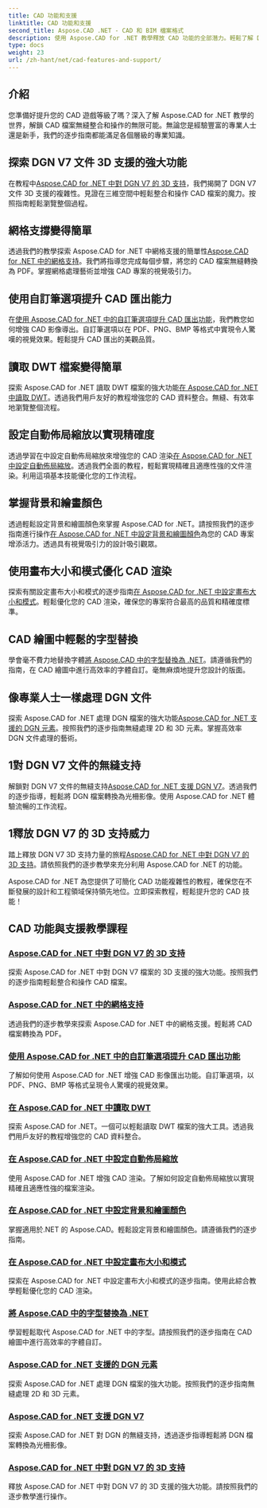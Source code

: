 ```yaml
---
title: CAD 功能和支援
linktitle: CAD 功能和支援
second_title: Aspose.CAD .NET - CAD 和 BIM 檔案格式
description: 使用 Aspose.CAD for .NET 教學釋放 CAD 功能的全部潛力。輕鬆了解 DGN V7、網格處理、筆自訂等 3D 支援。
type: docs
weight: 23
url: /zh-hant/net/cad-features-and-support/
---
```


## 介紹

您準備好提升您的 CAD 遊戲等級了嗎？深入了解 Aspose.CAD for .NET 教學的世界，解鎖 CAD 檔案無縫整合和操作的無限可能。無論您是經驗豐富的專業人士還是新手，我們的逐步指南都能滿足各個層級的專業知識。

## 探索 DGN V7 文件 3D 支援的強大功能

在教程中[Aspose.CAD for .NET 中對 DGN V7 的 3D 支持](./3d-support-for-dgn-v7/)，我們揭開了 DGN V7 文件 3D 支援的複雜性。見證在三維空間中輕鬆整合和操作 CAD 檔案的魔力。按照指南輕鬆瀏覽整個過程。

## 網格支撐變得簡單

透過我們的教學探索 Aspose.CAD for .NET 中網格支援的簡單性[Aspose.CAD for .NET 中的網格支持](./mesh-support/)。我們將指導您完成每個步驟，將您的 CAD 檔案無縫轉換為 PDF。掌握網格處理藝術並增強 CAD 專案的視覺吸引力。

## 使用自訂筆選項提升 CAD 匯出能力

在[使用 Aspose.CAD for .NET 中的自訂筆選項提升 CAD 匯出功能](./pen-support-in-export/)，我們教您如何增強 CAD 影像導出。自訂筆選項以在 PDF、PNG、BMP 等格式中實現令人驚嘆的視覺效果。輕鬆提升 CAD 匯出的美觀品質。

## 讀取 DWT 檔案變得簡單

探索 Aspose.CAD for .NET 讀取 DWT 檔案的強大功能[在 Aspose.CAD for .NET 中讀取 DWT](./reading-dwt/)。透過我們用戶友好的教程增強您的 CAD 資料整合。無縫、有效率地瀏覽整個流程。

## 設定自動佈局縮放以實現精確度

透過學習在中設定自動佈局縮放來增強您的 CAD 渲染[在 Aspose.CAD for .NET 中設定自動佈局縮放](./setting-auto-layout-scaling/)。透過我們全面的教程，輕鬆實現精確且適應性強的文件渲染。利用這項基本技能優化您的工作流程。

## 掌握背景和繪畫顏色

透過輕鬆設定背景和繪圖顏色來掌握 Aspose.CAD for .NET。請按照我們的逐步指南進行操作[在 Aspose.CAD for .NET 中設定背景和繪圖顏色](./setting-background-and-drawing-colors/)為您的 CAD 專案增添活力。透過具有視覺吸引力的設計吸引觀眾。

## 使用畫布大小和模式優化 CAD 渲染

探索有關設定畫布大小和模式的逐步指南[在 Aspose.CAD for .NET 中設定畫布大小和模式](./setting-canvas-size-and-mode/)。輕鬆優化您的 CAD 渲染，確保您的專案符合最高的品質和精確度標準。

## CAD 繪圖中輕鬆的字型替換

學會毫不費力地替換字體[將 Aspose.CAD 中的字型替換為 .NET](./substituting-fonts/)。請遵循我們的指南，在 CAD 繪圖中進行高效率的字體自訂。毫無麻煩地提升您設計的版面。

## 像專業人士一樣處理 DGN 文件

探索 Aspose.CAD for .NET 處理 DGN 檔案的強大功能[Aspose.CAD for .NET 支援的 DGN 元素](./supported-dgn-elements/)。按照我們的逐步指南無縫處理 2D 和 3D 元素。掌握高效率 DGN 文件處理的藝術。

## 1對 DGN V7 文件的無縫支持

解鎖對 DGN V7 文件的無縫支持[Aspose.CAD for .NET 支援 DGN V7](./support-for-dgn-v7/)。透過我們的逐步指導，輕鬆將 DGN 檔案轉換為光柵影像。使用 Aspose.CAD for .NET 體驗流暢的工作流程。

## 1釋放 DGN V7 的 3D 支持威力

踏上釋放 DGN V7 3D 支持力量的旅程[Aspose.CAD for .NET 中對 DGN V7 的 3D 支持](./support-of-3d-for-dgn-v7/)。請依照我們的逐步教學來充分利用 Aspose.CAD for .NET 的功能。

Aspose.CAD for .NET 為您提供了可簡化 CAD 功能複雜性的教程，確保您在不斷發展的設計和工程領域保持領先地位。立即探索教程，輕鬆提升您的 CAD 技能！
## CAD 功能與支援教學課程
### [Aspose.CAD for .NET 中對 DGN V7 的 3D 支持](./3d-support-for-dgn-v7/)
探索 Aspose.CAD for .NET 中對 DGN V7 檔案的 3D 支援的強大功能。按照我們的逐步指南輕鬆整合和操作 CAD 檔案。
### [Aspose.CAD for .NET 中的網格支持](./mesh-support/)
透過我們的逐步教學來探索 Aspose.CAD for .NET 中的網格支援。輕鬆將 CAD 檔案轉換為 PDF。
### [使用 Aspose.CAD for .NET 中的自訂筆選項提升 CAD 匯出功能](./pen-support-in-export/)
了解如何使用 Aspose.CAD for .NET 增強 CAD 影像匯出功能。自訂筆選項，以 PDF、PNG、BMP 等格式呈現令人驚嘆的視覺效果。
### [在 Aspose.CAD for .NET 中讀取 DWT](./reading-dwt/)
探索 Aspose.CAD for .NET。一個可以輕鬆讀取 DWT 檔案的強大工具。透過我們用戶友好的教程增強您的 CAD 資料整合。
### [在 Aspose.CAD for .NET 中設定自動佈局縮放](./setting-auto-layout-scaling/)
使用 Aspose.CAD for .NET 增強 CAD 渲染。了解如何設定自動佈局縮放以實現精確且適應性強的檔案渲染。
### [在 Aspose.CAD for .NET 中設定背景和繪圖顏色](./setting-background-and-drawing-colors/)
掌握適用於.NET 的 Aspose.CAD。輕鬆設定背景和繪圖顏色。請遵循我們的逐步指南。
### [在 Aspose.CAD for .NET 中設定畫布大小和模式](./setting-canvas-size-and-mode/)
探索在 Aspose.CAD for .NET 中設定畫布大小和模式的逐步指南。使用此綜合教學輕鬆優化您的 CAD 渲染。
### [將 Aspose.CAD 中的字型替換為 .NET](./substituting-fonts/)
學習輕鬆取代 Aspose.CAD for .NET 中的字型。請按照我們的逐步指南在 CAD 繪圖中進行高效率的字體自訂。
### [Aspose.CAD for .NET 支援的 DGN 元素](./supported-dgn-elements/)
探索 Aspose.CAD for .NET 處理 DGN 檔案的強大功能。按照我們的逐步指南無縫處理 2D 和 3D 元素。
### [Aspose.CAD for .NET 支援 DGN V7](./support-for-dgn-v7/)
探索 Aspose.CAD for .NET 對 DGN 的無縫支持，透過逐步指導輕鬆將 DGN 檔案轉換為光柵影像。
### [Aspose.CAD for .NET 中對 DGN V7 的 3D 支持](./support-of-3d-for-dgn-v7/)
釋放 Aspose.CAD for .NET 中對 DGN V7 的 3D 支援的強大功能。請按照我們的逐步教學進行操作。